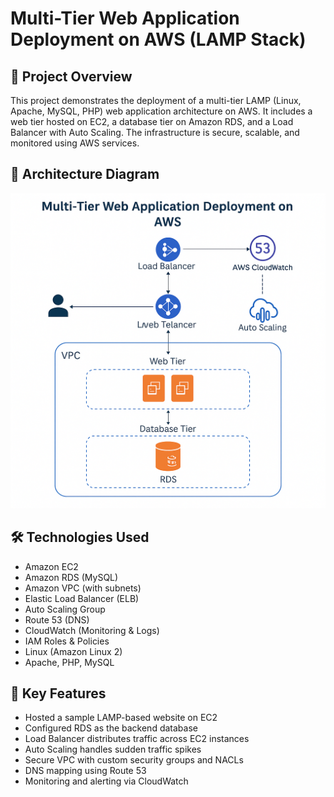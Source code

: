 # Multi-Tier Web Application Deployment on AWS (LAMP Stack)

## 🚀 Project Overview
This project demonstrates the deployment of a multi-tier LAMP (Linux, Apache, MySQL, PHP) web application architecture on AWS. It includes a web tier hosted on EC2, a database tier on Amazon RDS, and a Load Balancer with Auto Scaling. The infrastructure is secure, scalable, and monitored using AWS services.

## 🧱 Architecture Diagram
![Architecture](architecture.png)

## 🛠️ Technologies Used
- Amazon EC2
- Amazon RDS (MySQL)
- Amazon VPC (with subnets)
- Elastic Load Balancer (ELB)
- Auto Scaling Group
- Route 53 (DNS)
- CloudWatch (Monitoring & Logs)
- IAM Roles & Policies
- Linux (Amazon Linux 2)
- Apache, PHP, MySQL

## 🔧 Key Features
- Hosted a sample LAMP-based website on EC2
- Configured RDS as the backend database
- Load Balancer distributes traffic across EC2 instances
- Auto Scaling handles sudden traffic spikes
- Secure VPC with custom security groups and NACLs
- DNS mapping using Route 53
- Monitoring and alerting via CloudWatch